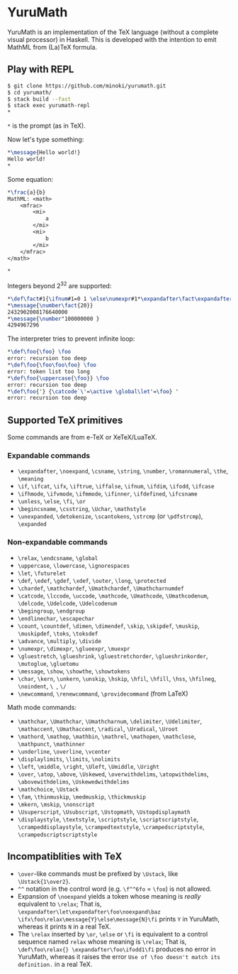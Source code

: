 # YuruMath

YuruMath is an implementation of the TeX language (without a complete visual processor) in Haskell.
This is developed with the intention to emit MathML from (La)TeX formula.

## Play with REPL

```sh
$ git clone https://github.com/minoki/yurumath.git
$ cd yurumath/
$ stack build --fast
$ stack exec yurumath-repl
*
```

`*` is the prompt (as in TeX).

Now let's type something:

```tex
*\message{Hello world!}
Hello world!
*
```

Some equation:

```tex
*\frac{a}{b}
MathML: <math>
    <mfrac>
        <mi>
            a
        </mi>
        <mi>
            b
        </mi>
    </mfrac>
</math>

*
```

Integers beyond 2<sup>32</sup> are supported:

```tex
*\def\fact#1{\ifnum#1=0 1 \else\numexpr#1*\expandafter\fact\expandafter{\number\numexpr#1-1\relax}\relax\fi}
*\message{\number\fact{20}}
2432902008176640000
*\message{\number"100000000 }
4294967296
```

The interpreter tries to prevent infinite loop:

```tex
*\def\foo{\foo} \foo
error: recursion too deep
*\def\foo{\foo\foo\foo} \foo
error: token list too long
*\def\foo{\uppercase{\foo}} \foo
error: recursion too deep
*\def\foo{'} {\catcode`\'=\active \global\let'=\foo} '
error: recursion too deep
```

## Supported TeX primitives

Some commands are from e-TeX or XeTeX/LuaTeX.

### Expandable commands

- `\expandafter`, `\noexpand`, `\csname`, `\string`, `\number`, `\romannumeral`, `\the`, `\meaning`
- `\if`, `\ifcat`, `\ifx`, `\iftrue`, `\iffalse`, `\ifnum`, `\ifdim`, `\ifodd`, `\ifcase`
- `\ifhmode`, `\ifvmode`, `\ifmmode`, `\ifinner`, `\ifdefined`, `\ifcsname`
- `\unless`, `\else`, `\fi`, `\or`
- `\begincsname`, `\csstring`, `\Uchar`, `\mathstyle`
- `\unexpanded`, `\detokenize`, `\scantokens`, `\strcmp` (or `\pdfstrcmp`), `\expanded`

### Non-expandable commands

- `\relax`, `\endcsname`, `\global`
- `\uppercase`, `\lowercase`, `\ignorespaces`
- `\let`, `\futurelet`
- `\def`, `\edef`, `\gdef`, `\xdef`, `\outer`, `\long`, `\protected`
- `\chardef`, `\mathchardef`, `\Umathchardef`, `\Umathcharnumdef`
- `\catcode`, `\lccode`, `\uccode`, `\mathcode`, `\Umathcode`, `\Umathcodenum`, `\delcode`, `\Udelcode`, `\Udelcodenum`
- `\begingroup`, `\endgroup`
- `\endlinechar`, `\escapechar`
- `\count`, `\countdef`, `\dimen`, `\dimendef`, `\skip`, `\skipdef`, `\muskip`, `\muskipdef`, `\toks`, `\toksdef`
- `\advance`, `\multiply`, `\divide`
- `\numexpr`, `\dimexpr`, `\glueexpr`, `\muexpr`
- `\gluestretch`, `\glueshrink`, `\gluestretchorder`, `\glueshrinkorder`, `\mutoglue`, `\gluetomu`
- `\message`, `\show`, `\showthe`, `\showtokens`
- `\char`, `\kern`, `\unkern`, `\unskip`, `\hskip`, `\hfil`, `\hfill`, `\hss`, `\hfilneg`, `\noindent`, `\ `, `\/`
- `\newcommand`, `\renewcommand`, `\providecommand` (from LaTeX)

Math mode commands:

- `\mathchar`, `\Umathchar`, `\Umathcharnum`, `\delimiter`, `\Udelimiter`, `\mathaccent`, `\Umathaccent`, `\radical`, `\Uradical`, `\Uroot`
- `\mathord`, `\mathop`, `\mathbin`, `\mathrel`, `\mathopen`, `\mathclose`, `\mathpunct`, `\mathinner`
- `\underline`, `\overline`, `\vcenter`
- `\displaylimits`, `\limits`, `\nolimits`
- `\left`, `\middle`, `\right`, `\Uleft`, `\Umiddle`, `\Uright`
- `\over`, `\atop`, `\above`, `\Uskewed`, `\overwithdelims`, `\atopwithdelims`, `\abovewithdelims`, `\Uskewedwithdelims`
- `\mathchoice`, `\Ustack`
- `\fam`, `\thinmuskip`, `\medmuskip`, `\thickmuskip`
- `\mkern`, `\mskip`, `\nonscript`
- `\Usuperscript`, `\Usubscript`, `\Ustopmath`, `\Ustopdisplaymath`
- `\displaystyle`, `\textstyle`, `\scriptstyle`, `\scriptscriptstyle`, `\crampeddisplaystyle`, `\crampedtextstyle`, `\crampedscriptstyle`, `\crampedscriptscriptstyle`

## Incompatiblities with TeX

* `\over`-like commands must be prefixed by `\Ustack`, like `\Ustack{1\over2}`.
* `^^` notation in the control word (e.g. `\f^^6fo` = `\foo`) is not allowed.
* Expansion of `\noexpand` yields a token whose meaning is *really* equivalent to `\relax`;
  That is, `\expandafter\let\expandafter\foo\noexpand\baz \ifx\foo\relax\message{Y}\else\message{N}\fi` prints `Y` in YuruMath, whereas it prints `N` in a real TeX.
* The `\relax` inserted by `\or`, `\else` or `\fi` is equivalent to a control sequence named `relax` whose meaning is `\relax`;
  That is, `\def\foo\relax{} \expandafter\foo\ifodd1\fi` produces no error in YuruMath, whereas it raises the error `Use of \foo doesn't match its definition.` in a real TeX.
